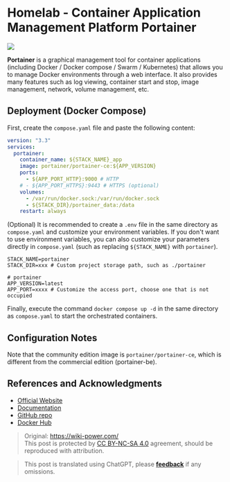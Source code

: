 # Homelab - Container Application Management Platform Portainer

![](https://f004.backblazeb2.com/file/wiki-media/img/202304111545899.png)

**Portainer** is a graphical management tool for container applications (including Docker / Docker compose / Swarm / Kubernetes) that allows you to manage Docker environments through a web interface. It also provides many features such as log viewing, container start and stop, image management, network, volume management, etc.

## Deployment (Docker Compose)

First, create the `compose.yaml` file and paste the following content:

```yaml title="compose.yaml"
version: "3.3"
services:
  portainer:
    container_name: ${STACK_NAME}_app
    image: portainer/portainer-ce:${APP_VERSION}
    ports:
      - ${APP_PORT_HTTP}:9000 # HTTP
    # - ${APP_PORT_HTTPS}:9443 # HTTPS (optional)
    volumes:
      - /var/run/docker.sock:/var/run/docker.sock
      - ${STACK_DIR}/portainer_data:/data
    restart: always
```

(Optional) It is recommended to create a `.env` file in the same directory as `compose.yaml` and customize your environment variables. If you don't want to use environment variables, you can also customize your parameters directly in `compose.yaml` (such as replacing `${STACK_NAME}` with `portainer`).

```dotenv title=".env"
STACK_NAME=portainer
STACK_DIR=xxx # Custom project storage path, such as ./portainer

# portainer
APP_VERSION=latest
APP_PORT=xxxx # Customize the access port, choose one that is not occupied
```

Finally, execute the command `docker compose up -d` in the same directory as `compose.yaml` to start the orchestrated containers.

## Configuration Notes

Note that the community edition image is `portainer/portainer-ce`, which is different from the commercial edition (portainer-be).

## References and Acknowledgments

- [Official Website](https://www.portainer.io/)
- [Documentation](https://docs.portainer.io/)
- [GitHub repo](https://github.com/portainer/portainer)
- [Docker Hub](https://hub.docker.com/r/portainer/portainer-ce)

> Original: <https://wiki-power.com/>  
> This post is protected by [CC BY-NC-SA 4.0](https://creativecommons.org/licenses/by/4.0/deed.en) agreement, should be reproduced with attribution.

> This post is translated using ChatGPT, please [**feedback**](https://github.com/linyuxuanlin/Wiki_MkDocs/issues/new) if any omissions.